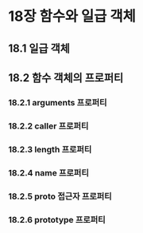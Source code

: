 # 18장 함수와 일급 객체

## 18.1 일급 객체

## 18.2 함수 객체의 프로퍼티

### 18.2.1 arguments 프로퍼티

### 18.2.2 caller 프로퍼티

### 18.2.3 length 프로퍼티

### 18.2.4 name 프로퍼티

### 18.2.5 __proto__ 접근자 프로퍼티

### 18.2.6 prototype 프로퍼티
